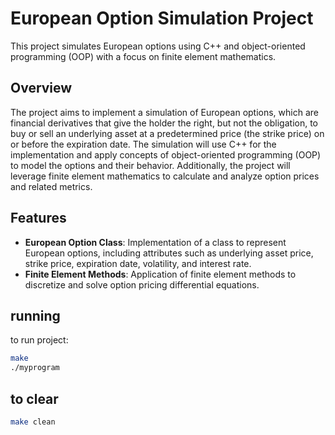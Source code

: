 # European Option Simulation Project

This project simulates European options using C++ and object-oriented programming (OOP) with a focus on finite element mathematics.

## Overview

The project aims to implement a simulation of European options, which are financial derivatives that give the holder the right, but not the obligation, to buy or sell an underlying asset at a predetermined price (the strike price) on or before the expiration date. The simulation will use C++ for the implementation and apply concepts of object-oriented programming (OOP) to model the options and their behavior. Additionally, the project will leverage finite element mathematics to calculate and analyze option prices and related metrics.

## Features

- **European Option Class**: Implementation of a class to represent European options, including attributes such as underlying asset price, strike price, expiration date, volatility, and interest rate.
- **Finite Element Methods**: Application of finite element methods to discretize and solve option pricing differential equations.

## running

to run project:

```bash
make
./myprogram
```

## to clear

```bash
make clean
```
